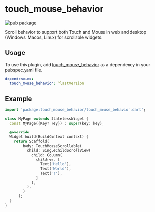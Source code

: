 # touch_mouse_behavior
[![pub package](https://img.shields.io/pub/v/touch_mouse_behavior.svg)](https://pub.dartlang.org/packages/touch_mouse_behavior)

Scroll behavior to support both Touch and Mouse in web and desktop (Windows, Macos, Linux) for scrollable widgets.

## Usage

To use this plugin, add [touch_mouse_behavior](https://pub.dartlang.org/packages/touch_mouse_behavior/install) as a dependency in your pubspec.yaml file.
```yaml
dependencies:
  touch_mouse_behavior: ^lastVersion
```

## Example

```dart
import 'package:touch_mouse_behavior/touch_mouse_behavior.dart';

class MyPage extends StatelessWidget {
  const MyPage({Key? key}) : super(key: key);

  @override
  Widget build(BuildContext context) {
    return Scaffold(
        body: TouchMouseScrollable(
          child: SingleChildScrollView(
            child: Column(
              children: [
                Text('Hello'),
                Text('World'),
                Text('!'),
              ]
            ),
          ),
        ),
      );
  }
}
```
